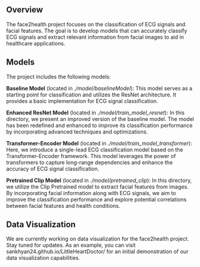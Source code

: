 ## Overview
The face2health project focuses on the classification of ECG signals and facial features. The goal is to develop models that can accurately classify ECG signals and extract relevant information from facial images to aid in healthcare applications.

## Models
The project includes the following models:

**Baseline Model** (located in *./model/baselineModel*): This model serves as a starting point for classification and utilizes the ResNet architecture. It provides a basic implementation for ECG signal classification.

**Enhanced ResNet Model** (located in *./model/train_model_resnet*): In this directory, we present an improved version of the baseline model. The model has been redefined and enhanced to improve its classification performance by incorporating advanced techniques and optimizations.

**Transformer-Encoder Model** (located in *./model/train_model_transformer*): Here, we introduce a single-lead ECG classification model based on the Transformer-Encoder framework. This model leverages the power of transformers to capture long-range dependencies and enhance the accuracy of ECG signal classification.

**Pretrained Clip Model** (located in *./model/pretrained_clip*): In this directory, we utilize the Clip Pretrained model to extract facial features from images. By incorporating facial information along with ECG signals, we aim to improve the classification performance and explore potential correlations between facial features and health conditions.

## Data Visualization
We are currently working on data visualization for the face2health project. Stay tuned for updates. As an example, you can visit sankhyan24.github.io/LittleHeartDoctor/ for an initial demonstration of our data visualization capabilities.

